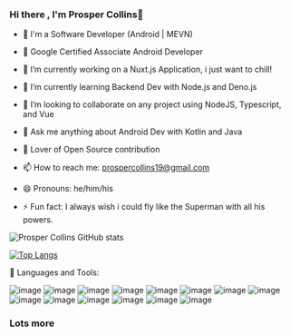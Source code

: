 ### Hi there , I'm Prosper Collins👋

- 👀 I'm a Software Developer (Android | MEVN)

- 👀 Google Certified Associate Android Developer

- 🔭 I’m currently working on a Nuxt.js Application, i just want to chill!

- 🌱 I’m currently learning Backend Dev with Node.js and Deno.js

- 👯 I’m looking to collaborate on any project using NodeJS, Typescript, and Vue

- 💬 Ask me anything about Android Dev with Kotlin and Java

- 👀 Lover of Open Source contribution

- 📫 How to reach me: prospercollins19@gmail.com

- 😄 Pronouns: he/him/his

- ⚡ Fun fact: I always wish i could fly like the Superman with all his powers.

![Prosper Collins GitHub stats](https://github-readme-stats.vercel.app/api?username=papilocollanso&show_icons=true&theme=radical)

[![Top Langs](https://github-readme-stats.vercel.app/api/top-langs/?username=papilocollanso)](https://github.com/papilocollanso/github-readme-stats)

🧰 Languages and Tools:

![image](https://user-images.githubusercontent.com/55124189/148704312-afac383c-3d8e-43ed-8fcb-ceb4f4f381a2.png?w=10&h=10)
![image](https://user-images.githubusercontent.com/55124189/148704373-714b624b-82cb-4287-984a-aaaad13a0c84.png)
![image](https://user-images.githubusercontent.com/55124189/148704421-9e425083-995a-48ad-ba80-d092924b62ee.png)
![image](https://user-images.githubusercontent.com/55124189/148704426-fe2ccd39-758b-47a4-bc2c-e796c527e3b3.png)
![image](https://user-images.githubusercontent.com/55124189/148704430-42f734ce-fb40-42ea-8a2a-de609267e7d7.png)
![image](https://user-images.githubusercontent.com/55124189/148704435-4bacddac-841e-40be-821f-1ba04555c5f4.png)
![image](https://user-images.githubusercontent.com/55124189/148704441-25728407-80be-4dec-843f-6052dd346647.png)
![image](https://user-images.githubusercontent.com/55124189/148704447-d24fadcc-550f-4b3c-804b-488ea5502e34.png)
![image](https://user-images.githubusercontent.com/55124189/148704451-4b253809-8841-4925-a97a-9d7bea044e5f.png)
![image](https://user-images.githubusercontent.com/55124189/148704458-a3cd5aa1-5612-458a-8094-fe401f8c0cfa.png)
![image](https://user-images.githubusercontent.com/55124189/148704536-eb31b37d-0890-4d28-9ab2-cf7dc2b55128.png)
![image](https://user-images.githubusercontent.com/55124189/148704543-60bda601-4bf9-42a7-a7ac-bbebd2871229.png)
![image](https://user-images.githubusercontent.com/55124189/148704558-3b6795ff-0fa1-424b-a633-1b80914fa28f.png)
![image](https://user-images.githubusercontent.com/55124189/148704572-2b132f28-57db-4a93-8d6f-85bada535951.png)

### Lots more
